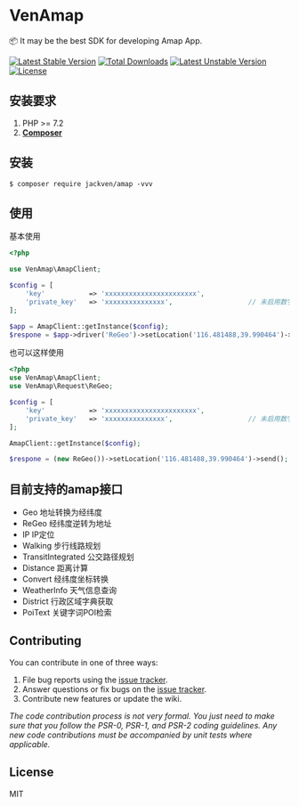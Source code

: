 <h1 >VenAmap</h1>

<p>📦 It may be the best SDK for developing Amap App.</p>

[![Latest Stable Version](https://poser.pugx.org/jackven/amap/v)](//packagist.org/packages/jackven/amap) [![Total Downloads](https://poser.pugx.org/jackven/amap/downloads)](//packagist.org/packages/jackven/amap) [![Latest Unstable Version](https://poser.pugx.org/jackven/amap/v/unstable)](//packagist.org/packages/jackven/amap) [![License](https://poser.pugx.org/jackven/amap/license)](//packagist.org/packages/jackven/amap)

## 安装要求

1. PHP >= 7.2
2. **[Composer](https://getcomposer.org/)**

## 安装

```shell
$ composer require jackven/amap -vvv
```

## 使用

基本使用

```php
<?php

use VenAmap\AmapClient;

$config = [
    'key'           => 'xxxxxxxxxxxxxxxxxxxxxxx',
    'private_key'   => 'xxxxxxxxxxxxxxx',                   // 未启用数字签名不用设置该项
];

$app = AmapClient::getInstance($config);
$respone = $app->driver('ReGeo')->setLocation('116.481488,39.990464')->send();

```

也可以这样使用

```php
<?php
use VenAmap\AmapClient;
use VenAmap\Request\ReGeo;

$config = [
    'key'           => 'xxxxxxxxxxxxxxxxxxxxxxx',
    'private_key'   => 'xxxxxxxxxxxxxxx',                   // 未启用数字签名不用设置该项
];

AmapClient::getInstance($config);

$respone = (new ReGeo())->setLocation('116.481488,39.990464')->send();

```

## 目前支持的amap接口

-  Geo          地址转换为经纬度
-  ReGeo        经纬度逆转为地址
-  IP           IP定位
-  Walking      步行线路规划
-  TransitIntegrated  公交路径规划
-  Distance     距离计算
-  Convert      经纬度坐标转换
-  WeatherInfo  天气信息查询
-  District     行政区域字典获取
-  PoiText      关键字词POI检索

## Contributing

You can contribute in one of three ways:

1. File bug reports using the [issue tracker](https://github.com/cnjackven/amap/issues).
2. Answer questions or fix bugs on the [issue tracker](https://github.com/cnjackven/amap/issues).
3. Contribute new features or update the wiki.

_The code contribution process is not very formal. You just need to make sure that you follow the PSR-0, PSR-1, and PSR-2 coding guidelines. Any new code contributions must be accompanied by unit tests where applicable._

## License

MIT
